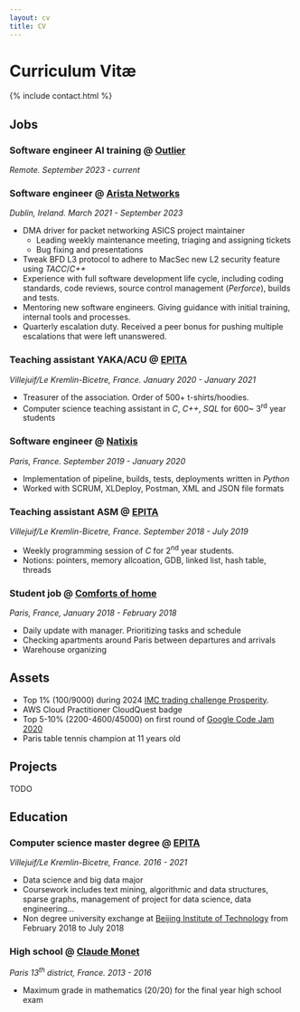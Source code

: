 ```yaml
---
layout: cv
title: CV
---
```


# Curriculum Vitæ

{% include contact.html %}

## Jobs

### Software engineer AI training @ [Outlier](https://outlier.ai)

_Remote. September 2023 - current_

### Software engineer @ [Arista Networks](https://www.arista.com)

_Dublin, Ireland. March 2021 - September 2023_

- DMA driver for packet networking ASICS project maintainer
  - Leading weekly maintenance meeting, triaging and assigning tickets
  - Bug fixing and presentations
- Tweak BFD L3 protocol to adhere to MacSec new L2 security feature using _TACC_/_C++_
- Experience with full software development life cycle, including coding standards, code reviews, source control management (_Perforce_), builds and tests.
- Mentoring new software engineers. Giving guidance with initial training, internal tools and processes.
- Quarterly escalation duty. Received a peer bonus for pushing multiple escalations that were left unanswered.

### Teaching assistant YAKA/ACU @ [EPITA](https://epita.fr)

_Villejuif/Le Kremlin-Bicetre, France. January 2020 - January 2021_

- Treasurer of the association. Order of 500+ t-shirts/hoodies.
- Computer science teaching assistant in _C_, _C++_, _SQL_ for 600~ 3<sup>rd</sup> year students

### Software engineer @ [Natixis](https://natixis.groupebpce.com)

_Paris, France. September 2019 - January 2020_

- Implementation of pipeline, builds, tests, deployments written in _Python_
- Worked with SCRUM, XLDeploy, Postman, XML and JSON file formats

### Teaching assistant ASM @ [EPITA](https://epita.fr)

_Villejuif/Le Kremlin-Bicetre, France. September 2018 - July 2019_

- Weekly programming session of _C_ for 2<sup>nd</sup> year students.
- Notions: pointers, memory allcoation, GDB, linked list, hash table, threads

### Student job @ [Comforts of home](https://www.linkedin.com/company/comforts-of-home-paris/)

_Paris, France, January 2018 - February 2018_

- Daily update with manager. Prioritizing tasks and schedule
- Checking apartments around Paris between departures and arrivals
- Warehouse organizing

## Assets

- Top 1% (100/9000) during 2024 [IMC trading challenge Prosperity](https://prosperity.imc.com).
- AWS Cloud Practitioner CloudQuest badge
- Top 5-10% (2200-4600/45000) on first round of [Google Code Jam 2020](https://codingcompetitionsonair.withgoogle.com/#code-jam)
- Paris table tennis champion at 11 years old

## Projects

TODO

## Education

### Computer science master degree @ [EPITA](https://epita.fr)

_Villejuif/Le Kremlin-Bicetre, France. 2016 - 2021_

- Data science and big data major
- Coursework includes text mining, algorithmic and data structures, sparse graphs, management of project for data science, data engineering...
- Non degree university exchange at [Beijing Institute of Technology]() from February 2018 to July 2018

### High school @ [Claude Monet](https://fr.wikipedia.org/wiki/Lyc%C3%A9e_Claude-Monet)

_Paris 13<sup>th</sup> district, France. 2013 - 2016_

- Maximum grade in mathematics (20/20) for the final year high school exam
